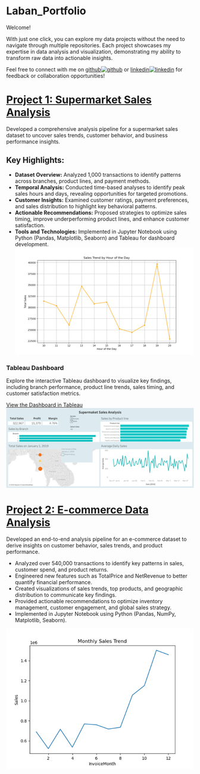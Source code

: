 # Laban_Portfolio

Welcome!

With just one click, you can explore my data projects without the need to navigate through multiple repositories. Each project showcases my expertise in data analysis and visualization, demonstrating my ability to transform raw data into actionable insights.

Feel free to connect with me on    [github<img src='https://cdn.jsdelivr.net/npm/simple-icons@3.0.1/icons/github.svg' alt='github' height='18'>](https://github.com/LabanMutua)      or       [linkedin<img src='https://cdn.jsdelivr.net/npm/simple-icons@3.0.1/icons/linkedin.svg' alt='linkedin' height='18'>](https://www.linkedin.com/in/laban-mutua/)    for feedback or collaboration opportunities!

# [Project 1: Supermarket Sales Analysis](https://github.com/LabanMutua/Supermarket-Sales-Analysis)
Developed a comprehensive analysis pipeline for a supermarket sales dataset to uncover sales trends, customer behavior, and business performance insights.
## Key Highlights:
- **Dataset Overview:** Analyzed 1,000 transactions to identify patterns across branches, product lines, and payment methods.
- **Temporal Analysis:** Conducted time-based analyses to identify peak sales hours and days, revealing opportunities for targeted promotions.
- **Customer Insights:** Examined customer ratings, payment preferences, and sales distribution to highlight key behavioral patterns.
- **Actionable Recommendations:** Proposed strategies to optimize sales timing, improve underperforming product lines, and enhance customer satisfaction.
- **Tools and Technologies:** Implemented in Jupyter Notebook using Python (Pandas, Matplotlib, Seaborn) and Tableau for dashboard development.
![](/assets/hourly_trend.png)

### Tableau Dashboard
Explore the interactive Tableau dashboard to visualize key findings, including branch performance, product line trends, sales timing, and customer satisfaction metrics.

[View the Dashboard in Tableau](https://public.tableau.com/views/SupermarketSalesAnalysis_17361364977710/SupermaketSalesAnalysis?:language=en-US&publish=yes&:sid=&:redirect=auth&:display_count=n&:origin=viz_share_link)
![](/assets/sales_dashboard.png)

# [Project 2: E-commerce Data Analysis](https://github.com/LabanMutua/E-Commerce-Data-Analysis)
Developed an end-to-end analysis pipeline for an e-commerce dataset to derive insights on customer behavior, sales trends, and product performance.

- Analyzed over 540,000 transactions to identify key patterns in sales, customer spend, and product returns.
- Engineered new features such as TotalPrice and NetRevenue to better quantify financial performance.
- Created visualizations of sales trends, top products, and geographic distribution to communicate key findings.
- Provided actionable recommendations to optimize inventory management, customer engagement, and global sales strategy.
- Implemented in Jupyter Notebook using Python (Pandas, NumPy, Matplotlib, Seaborn).


![](/assets/sales_trend.png)
